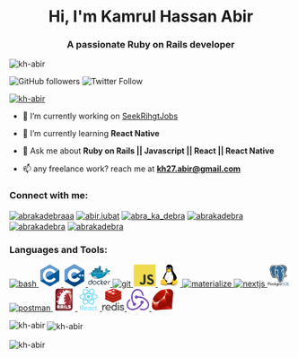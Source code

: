 <h1 align="center">Hi, I'm Kamrul Hassan Abir</h1>
<h3 align="center">A passionate Ruby on Rails developer</h3>

<p align="left">
<img src="https://komarev.com/ghpvc/?username=kh-abir&label=Visitors&color=0e75b6&style=flat" alt="kh-abir" />

![GitHub followers](https://img.shields.io/github/followers/kh-abir?label=Follow&style=social)
![Twitter Follow](https://img.shields.io/twitter/follow/abrakadebraaa?label=Follow&style=social)
</p>

<p align="left"> <a href="https://github.com/ryo-ma/github-profile-trophy"><img src="https://github-profile-trophy.vercel.app/?username=kh-abir" alt="kh-abir" /></a> </p>

- 🔭 I’m currently working on [SeekRihgtJobs](https://github.com/rightcodes-solution/seekrightjobs_front)

- 🌱 I’m currently learning **React Native**

- 💬 Ask me about **Ruby on Rails || Javascript || React || React Native**

- 📫 any freelance work? reach me at **kh27.abir@gmail.com**

<h3 align="left">Connect with me:</h3>
<p align="left">
<a href="https://twitter.com/Abrakadebraaa" target="blank"><img align="center" src="https://raw.githubusercontent.com/rahuldkjain/github-profile-readme-generator/master/src/images/icons/Social/twitter.svg" alt="abrakadebraaa" height="30" width="40" /></a>
<a href="https://fb.com/abir.iubat" target="blank"><img align="center" src="https://raw.githubusercontent.com/rahuldkjain/github-profile-readme-generator/master/src/images/icons/Social/facebook.svg" alt="abir.iubat" height="30" width="40" /></a>
<a href="https://instagram.com/abra_ka_debra" target="blank"><img align="center" src="https://raw.githubusercontent.com/rahuldkjain/github-profile-readme-generator/master/src/images/icons/Social/instagram.svg" alt="abra_ka_debra" height="30" width="40" /></a>
<a href="https://www.codechef.com/users/abrakadebra" target="blank"><img align="center" src="https://cdn.jsdelivr.net/npm/simple-icons@3.1.0/icons/codechef.svg" alt="abrakadebra" height="30" width="40" /></a>
<a href="https://www.hackerrank.com/abrakadebra" target="blank"><img align="center" src="https://raw.githubusercontent.com/rahuldkjain/github-profile-readme-generator/master/src/images/icons/Social/hackerrank.svg" alt="abrakadebra" height="30" width="40" /></a>
<a href="https://codeforces.com/profile/abrakadebra" target="blank"><img align="center" src="https://raw.githubusercontent.com/rahuldkjain/github-profile-readme-generator/master/src/images/icons/Social/codeforces.svg" alt="abrakadebra" height="30" width="40" /></a>
</p>

<h3 align="left">Languages and Tools:</h3>
<p align="left"> <a href="https://www.gnu.org/software/bash/" target="_blank" rel="noreferrer"> <img src="https://www.vectorlogo.zone/logos/gnu_bash/gnu_bash-icon.svg" alt="bash" width="40" height="40"/> </a> <a href="https://www.cprogramming.com/" target="_blank" rel="noreferrer"> <img src="https://raw.githubusercontent.com/devicons/devicon/master/icons/c/c-original.svg" alt="c" width="40" height="40"/> </a> <a href="https://www.w3schools.com/cpp/" target="_blank" rel="noreferrer"> <img src="https://raw.githubusercontent.com/devicons/devicon/master/icons/cplusplus/cplusplus-original.svg" alt="cplusplus" width="40" height="40"/> </a><a href="https://www.docker.com/" target="_blank" rel="noreferrer"> <img src="https://raw.githubusercontent.com/devicons/devicon/master/icons/docker/docker-original-wordmark.svg" alt="docker" width="40" height="40"/> </a> <a href="https://git-scm.com/" target="_blank" rel="noreferrer"> <img src="https://www.vectorlogo.zone/logos/git-scm/git-scm-icon.svg" alt="git" width="40" height="40"/> </a><a href="https://developer.mozilla.org/en-US/docs/Web/JavaScript" target="_blank" rel="noreferrer"> <img src="https://raw.githubusercontent.com/devicons/devicon/master/icons/javascript/javascript-original.svg" alt="javascript" width="40" height="40"/> </a> <a href="https://www.linux.org/" target="_blank" rel="noreferrer"> <img src="https://raw.githubusercontent.com/devicons/devicon/master/icons/linux/linux-original.svg" alt="linux" width="40" height="40"/> </a> <a href="https://materializecss.com/" target="_blank" rel="noreferrer"> <img src="https://raw.githubusercontent.com/prplx/svg-logos/5585531d45d294869c4eaab4d7cf2e9c167710a9/svg/materialize.svg" alt="materialize" width="40" height="40"/> </a><a href="https://nextjs.org/" target="_blank" rel="noreferrer"> <img src="https://cdn.worldvectorlogo.com/logos/nextjs-2.svg" alt="nextjs" width="40" height="40"/> </a> <a href="https://www.postgresql.org" target="_blank" rel="noreferrer"> <img src="https://raw.githubusercontent.com/devicons/devicon/master/icons/postgresql/postgresql-original-wordmark.svg" alt="postgresql" width="40" height="40"/> </a> <a href="https://postman.com" target="_blank" rel="noreferrer"> <img src="https://www.vectorlogo.zone/logos/getpostman/getpostman-icon.svg" alt="postman" width="40" height="40"/> </a> <a href="https://rubyonrails.org" target="_blank" rel="noreferrer"> <img src="https://raw.githubusercontent.com/devicons/devicon/master/icons/rails/rails-original-wordmark.svg" alt="rails" width="40" height="40"/> </a> <a href="https://reactjs.org/" target="_blank" rel="noreferrer"> <img src="https://raw.githubusercontent.com/devicons/devicon/master/icons/react/react-original-wordmark.svg" alt="react" width="40" height="40"/> </a> <a href="https://redis.io" target="_blank" rel="noreferrer"> <img src="https://raw.githubusercontent.com/devicons/devicon/master/icons/redis/redis-original-wordmark.svg" alt="redis" width="40" height="40"/> </a> <a href="https://redux.js.org" target="_blank" rel="noreferrer"> <img src="https://raw.githubusercontent.com/devicons/devicon/master/icons/redux/redux-original.svg" alt="redux" width="40" height="40"/> </a> <a href="https://www.ruby-lang.org/en/" target="_blank" rel="noreferrer"> <img src="https://raw.githubusercontent.com/devicons/devicon/master/icons/ruby/ruby-original.svg" alt="ruby" width="40" height="40"/> </a></p>

<p><img align="left" src="https://github-readme-stats.vercel.app/api/top-langs?username=kh-abir&show_icons=true&locale=en&layout=compact" alt="kh-abir" /></p>

<p>&nbsp;<img align="center" src="https://github-readme-stats.vercel.app/api?username=kh-abir&show_icons=true&locale=en" alt="kh-abir" /></p>

<p><img align="center" src="https://github-readme-streak-stats.herokuapp.com/?user=kh-abir&" alt="kh-abir" /></p>
